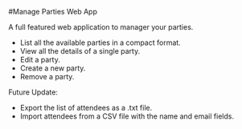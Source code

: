 #Manage Parties Web App

A full featured web application to manager your parties.

* List all the available parties in a compact format.
* View all the details of a single party.
* Edit a party.
* Create a new party.
* Remove a party.

Future Update:

* Export the list of attendees as a .txt file.
* Import attendees from a CSV file with the name and email fields.
